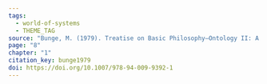 ```yaml
---
tags:
  - world-of-systems
  - THEME_TAG
source: "Bunge, M. (1979). Treatise on Basic Philosophy—Ontology II: A World of Systems. Springer Netherlands."
page: "8"
chapter: "1"
citation_key: bunge1979
doi: https://doi.org/10.1007/978-94-009-9392-1
---
```


